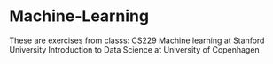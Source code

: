 # Machine-Learning

These are exercises from classs:
CS229 Machine learning at Stanford University
Introduction to Data Science at University of Copenhagen
